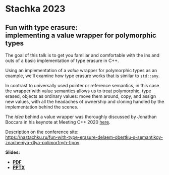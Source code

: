 # Stachka 2023

## Fun with type erasure:<br>implementing a value wrapper for polymorphic types

The goal of this talk is to get you familiar and comfortable with the ins and outs of a basic implementation of type erasure in C++.

Using an implementation of a _value_ wrapper for polymorphic types as an example, we'll examine how type erasure works that is similar to `std::any`.

In contrast to universally used pointer or reference semantics, in this case the wrapper with value semantics allows us to treat polymorphic, type erased, objects as ordinary values: move them around, copy, and assign new values, with all the headaches of ownership and cloning handled by the implementation behind the scenes.

The _idea_ behind a value wrapper was thoroughly discussed by Jonathan Boccara in his keynote at Meeting C++ 2020 [here](https://www.youtube.com/watch?v=mU_n_ohIHQk).

Description on the conference site:\
[https://nastachku.ru/<wbr>fun-with-type-erasure-delaem-obertku-s-semantikoy-znacheniya-dlya-polimorfnyh-tipov](https://nastachku.ru/fun-with-type-erasure-delaem-obertku-s-semantikoy-znacheniya-dlya-polimorfnyh-tipov)

**Slides:**
* **[PDF](Fun%20with%20type%20erasure-implementing%20a%20value%20wrapper%20for%20polymorphic%20types.pdf)**
* **[PPTX](Fun%20with%20type%20erasure-implementing%20a%20value%20wrapper%20for%20polymorphic%20types.pptx)**